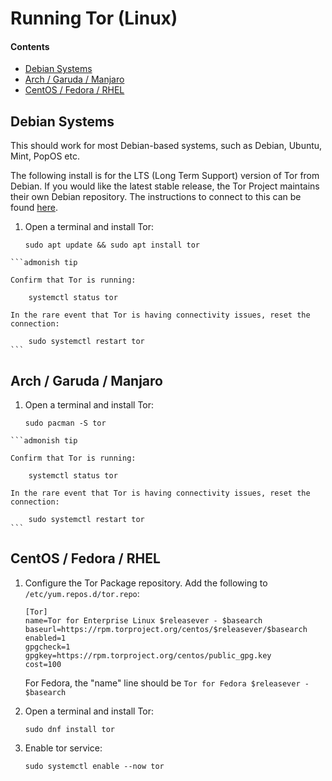 # Running Tor (Linux)

#### Contents

- [Debian Systems](#debian-systems)
- [Arch / Garuda / Manjaro](#arch--garuda--manjaro)
- [CentOS / Fedora / RHEL](#centos--fedora--rhel)

## Debian Systems

This should work for most Debian-based systems, such as Debian, Ubuntu, Mint, PopOS etc.

The following install is for the LTS (Long Term Support) version of Tor from Debian. If you would like the latest stable release, the Tor Project maintains their own Debian repository. The instructions to connect to this can be found <a href="https://support.torproject.org/apt/tor-deb-repo/" target="_blank">here</a>.

1.  Open a terminal and install Tor:

        sudo apt update && sudo apt install tor

<!-- @TODO do we need to start Tor? -->

    ```admonish tip

    Confirm that Tor is running:

        systemctl status tor

    In the rare event that Tor is having connectivity issues, reset the connection:

        sudo systemctl restart tor
    ```

## Arch / Garuda / Manjaro

1.  Open a terminal and install Tor:

        sudo pacman -S tor

<!-- @TODO do we need to start Tor? -->

    ```admonish tip

    Confirm that Tor is running:

        systemctl status tor

    In the rare event that Tor is having connectivity issues, reset the connection:

        sudo systemctl restart tor
    ```

## CentOS / Fedora / RHEL

1.  Configure the Tor Package repository. Add the following to `/etc/yum.repos.d/tor.repo`:

        [Tor]
        name=Tor for Enterprise Linux $releasever - $basearch
        baseurl=https://rpm.torproject.org/centos/$releasever/$basearch
        enabled=1
        gpgcheck=1
        gpgkey=https://rpm.torproject.org/centos/public_gpg.key
        cost=100

    For Fedora, the "name" line should be `Tor for Fedora $releasever - $basearch`

1.  Open a terminal and install Tor:

        sudo dnf install tor

1.  Enable tor service:

        sudo systemctl enable --now tor

<!-- @TODO do we need to start Tor? -->
